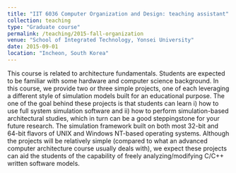 ```yaml
---
title: "IIT 6036 Computer Organization and Design: teaching assistant"
collection: teaching
type: "Graduate course"
permalink: /teaching/2015-fall-organization
venue: "School of Integrated Technology, Yonsei University"
date: 2015-09-01
location: "Incheon, South Korea"
---
```

This course is related to architecture fundamentals. Students are expected to be familiar with some hardware and computer science background. In this course, we provide two or three simple projects, one of each leveraging a different style of simulation models built for an educational purpose. The one of the goal behind these projects is that students can learn i) how to use full system simulation software and ii) how to perform simulation-based architectural studies, which in turn can be a good steppingstone for your future research. The simulation framework built on both most 32-bit and 64-bit flavors of UNIX and Windows NT-based operating systems. Although the projects will be relatively simple (compared to what an advanced computer architecture course usually deals with), we expect these projects can aid the students of the capability of freely analyzing/modifying C/C++ written software models. 